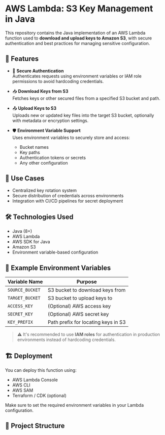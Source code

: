 # AWS Lambda: S3 Key Management in Java

This repository contains the Java implementation of an AWS Lambda function used to **download and upload keys to Amazon S3**, with secure authentication and best practices for managing sensitive configuration.

## 🚀 Features

- 🔐 **Secure Authentication**  
  Authenticates requests using environment variables or IAM role permissions to avoid hardcoding credentials.

- 📥 **Download Keys from S3**  
  Fetches keys or other secured files from a specified S3 bucket and path.

- 📤 **Upload Keys to S3**  
  Uploads new or updated key files into the target S3 bucket, optionally with metadata or encryption settings.

- 🛡️ **Environment Variable Support**  
  Uses environment variables to securely store and access:
  - Bucket names
  - Key paths
  - Authentication tokens or secrets
  - Any other configuration

## 🧪 Use Cases

- Centralized key rotation system
- Secure distribution of credentials across environments
- Integration with CI/CD pipelines for secret deployment

## 🛠 Technologies Used

- Java (8+)
- AWS Lambda
- AWS SDK for Java
- Amazon S3
- Environment variable-based configuration

## 🧾 Example Environment Variables

| Variable Name     | Purpose                      |
|-------------------|------------------------------|
| `SOURCE_BUCKET`   | S3 bucket to download keys from |
| `TARGET_BUCKET`   | S3 bucket to upload keys to   |
| `ACCESS_KEY`      | (Optional) AWS access key     |
| `SECRET_KEY`      | (Optional) AWS secret key     |
| `KEY_PREFIX`      | Path prefix for locating keys in S3 |

> ⚠️ It's recommended to use **IAM roles** for authentication in production environments instead of hardcoding credentials.

## 🏗️ Deployment

You can deploy this function using:

- AWS Lambda Console
- AWS CLI
- AWS SAM
- Terraform / CDK (optional)

Make sure to set the required environment variables in your Lambda configuration.

## 📂 Project Structure

